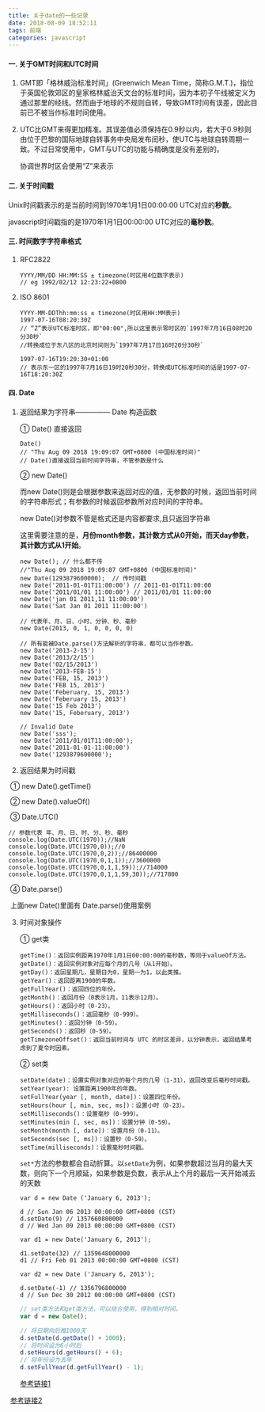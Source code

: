 ```yaml
---
title: 关于date的一些记录
date: 2018-08-09 18:52:11
tags: 前端
categories: javascript
---
```


#### 一. 关于GMT时间和UTC时间

1. GMT即「格林威治标准时间」(Greenwich Mean Time，简称G.M.T.)，指位于英国伦敦郊区的皇家格林威治天文台的标准时间，因为本初子午线被定义为通过那里的经线。然而由于地球的不规则自转，导致GMT时间有误差，因此目前已不被当作标准时间使用。

2. UTC比GMT来得更加精准。其误差值必须保持在0.9秒以内，若大于0.9秒则由位于巴黎的国际地球自转事务中央局发布闰秒，使UTC与地球自转周期一致。不过日常使用中，GMT与UTC的功能与精确度是没有差别的。

   协调世界时区会使用“Z”来表示

#### 二. 关于时间戳

Unix时间戳表示的是当前时间到1970年1月1日00:00:00 UTC对应的**秒数**。

javascript时间戳指的是1970年1月1日00:00:00 UTC对应的**毫秒数**。

#### 三. 时间数字字符串格式

1. RFC2822

   ```
   YYYY/MM/DD HH:MM:SS ± timezone(时区用4位数字表示)
   // eg 1992/02/12 12:23:22+0800
   ```

2. ISO 8601

   ```
   YYYY-MM-DDThh:mm:ss ± timezone(时区用HH:MM表示)
   1997-07-16T08:20:30Z
   // “Z”表示UTC标准时区，即"00:00",所以这里表示零时区的`1997年7月16日08时20分30秒`
   //转换成位于东八区的北京时间则为`1997年7月17日16时20分30秒`

   1997-07-16T19:20:30+01:00
   // 表示东一区的1997年7月16日19时20秒30分，转换成UTC标准时间的话是1997-07-16T18:20:30Z
   ```

#### 四. Date

1. 返回结果为字符串————— Date 构造函数 

   ① Date() 直接返回

   ```
   Date()
   // "Thu Aug 09 2018 19:09:07 GMT+0800 (中国标准时间)"
   // Date()直接返回当前时间字符串，不管参数是什么 
   ```

   ② new Date()

   而new Date()则是会根据参数来返回对应的值，无参数的时候，返回当前时间的字符串形式；有参数的时候返回参数所对应时间的字符串。

   new Date()对参数不管是格式还是内容都要求,且只返回字符串

   这里需要注意的是，**月份month参数，其计数方式从0开始，而天day参数，其计数方式从1开始**。

   ```
   new Date(); // 什么都不传
   //"Thu Aug 09 2018 19:09:07 GMT+0800 (中国标准时间)"
   new Date(1293879600000);  // 传时间戳
   new Date('2011-01-01T11:00:00') // 2011-01-01T11:00:00
   new Date('2011/01/01 11:00:00') // 2011/01/01 11:00:00
   new Date('jan 01 2011,11 11:00:00')
   new Date('Sat Jan 01 2011 11:00:00')

   // 代表年、月、日、小时、分钟、秒、毫秒
   new Date(2013, 0, 1, 0, 0, 0, 0)

   // 所有能被Date.parse()方法解析的字符串，都可以当作参数。
   new Date('2013-2-15')
   new Date('2013/2/15')
   new Date('02/15/2013')
   new Date('2013-FEB-15')
   new Date('FEB, 15, 2013')
   new Date('FEB 15, 2013')
   new Date('Feberuary, 15, 2013')
   new Date('Feberuary 15, 2013')
   new Date('15 Feb 2013')
   new Date('15, Feberuary, 2013')
   ```

   ```
   // Invalid Date
   new Date('sss');
   new Date('2011/01/01T11:00:00');
   new Date('2011-01-01-11:00:00')
   new Date('1293879600000');
   ```

2. 返回结果为时间戳

​      ① new Date().getTime()

​      ② new Date().valueOf()

​      ③ Date.UTC()

```
// 参数代表 年、月、日、时、分、秒、毫秒
console.log(Date.UTC(1970));//NaN
console.log(Date.UTC(1970,0));//0
console.log(Date.UTC(1970,0,2));//86400000
console.log(Date.UTC(1970,0,1,1));//3600000
console.log(Date.UTC(1970,0,1,1,59));//714000
console.log(Date.UTC(1970,0,1,1,59,30));//717000
```

​    ④ Date.parse()

​	上面new Date()里面有 Date.parse()使用案例

3. 时间对象操作

   ① get类 

   ```
   getTime()：返回实例距离1970年1月1日00:00:00的毫秒数，等同于valueOf方法。
   getDate()：返回实例对象对应每个月的几号（从1开始）。
   getDay()：返回星期几，星期日为0，星期一为1，以此类推。
   getYear()：返回距离1900的年数。
   getFullYear()：返回四位的年份。
   getMonth()：返回月份（0表示1月，11表示12月）。
   getHours()：返回小时（0-23）。
   getMilliseconds()：返回毫秒（0-999）。
   getMinutes()：返回分钟（0-59）。
   getSeconds()：返回秒（0-59）。
   getTimezoneOffset()：返回当前时间与 UTC 的时区差异，以分钟表示，返回结果考虑到了夏令时因素。
   ```

   ② set类

   ```
   setDate(date)：设置实例对象对应的每个月的几号（1-31），返回改变后毫秒时间戳。
   setYear(year): 设置距离1900年的年数。
   setFullYear(year [, month, date])：设置四位年份。
   setHours(hour [, min, sec, ms])：设置小时（0-23）。
   setMilliseconds()：设置毫秒（0-999）。
   setMinutes(min [, sec, ms])：设置分钟（0-59）。
   setMonth(month [, date])：设置月份（0-11）。
   setSeconds(sec [, ms])：设置秒（0-59）。
   setTime(milliseconds)：设置毫秒时间戳。
   ```

   `set*`方法的参数都会自动折算。以`setDate`为例，如果参数超过当月的最大天数，则向下一个月顺延，如果参数是负数，表示从上个月的最后一天开始减去的天数

   ```
   var d = new Date ('January 6, 2013');

   d // Sun Jan 06 2013 00:00:00 GMT+0800 (CST)
   d.setDate(9) // 1357660800000
   d // Wed Jan 09 2013 00:00:00 GMT+0800 (CST)
   ```

   ```
   var d1 = new Date('January 6, 2013');

   d1.setDate(32) // 1359648000000
   d1 // Fri Feb 01 2013 00:00:00 GMT+0800 (CST)

   var d2 = new Date ('January 6, 2013');

   d.setDate(-1) // 1356796800000
   d // Sun Dec 30 2012 00:00:00 GMT+0800 (CST)
   ```

   ```Javascript
   // set类方法和get类方法，可以结合使用，得到相对时间。
   var d = new Date();

   // 将日期向后推1000天
   d.setDate(d.getDate() + 1000);
   // 将时间设为6小时后
   d.setHours(d.getHours() + 6);
   // 将年份设为去年
   d.setFullYear(d.getFullYear() - 1);
   ```

   [参考链接1](http://javascript.ruanyifeng.com/stdlib/date.html#toc4)       

​      [参考链接2](https://juejin.im/entry/5835b54cc4c9710054a6093c)

